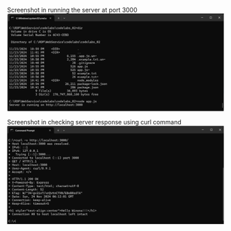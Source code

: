 Screenshot in running the server at port 3000 
<img src='https://github.com/geraldcalotes/swdv1010_codelabs/blob/main/codelabs_02/img/running_server.png' /> 

Screenshot in checking server response using curl command
<img src="https://github.com/geraldcalotes/swdv1010_codelabs/blob/main/codelabs_02/img/curl_result.png" />
